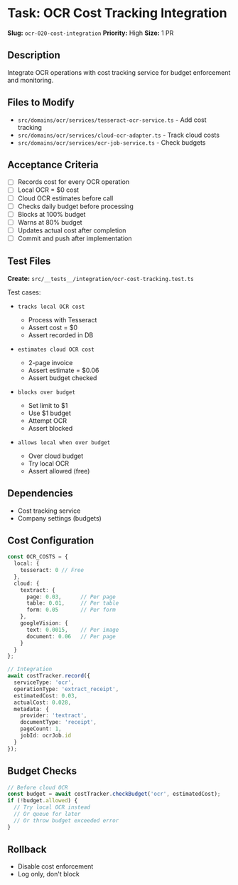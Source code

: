# Task: OCR Cost Tracking Integration

**Slug:** `ocr-020-cost-integration`
**Priority:** High
**Size:** 1 PR

## Description
Integrate OCR operations with cost tracking service for budget enforcement and monitoring.

## Files to Modify
- `src/domains/ocr/services/tesseract-ocr-service.ts` - Add cost tracking
- `src/domains/ocr/services/cloud-ocr-adapter.ts` - Track cloud costs
- `src/domains/ocr/services/ocr-job-service.ts` - Check budgets

## Acceptance Criteria
- [ ] Records cost for every OCR operation
- [ ] Local OCR = $0 cost
- [ ] Cloud OCR estimates before call
- [ ] Checks daily budget before processing
- [ ] Blocks at 100% budget
- [ ] Warns at 80% budget
- [ ] Updates actual cost after completion
- [ ] Commit and push after implementation

## Test Files
**Create:** `src/__tests__/integration/ocr-cost-tracking.test.ts`

Test cases:
- `tracks local OCR cost`
  - Process with Tesseract
  - Assert cost = $0
  - Assert recorded in DB
  
- `estimates cloud OCR cost`
  - 2-page invoice
  - Assert estimate = $0.06
  - Assert budget checked
  
- `blocks over budget`
  - Set limit to $1
  - Use $1 budget
  - Attempt OCR
  - Assert blocked
  
- `allows local when over budget`
  - Over cloud budget
  - Try local OCR
  - Assert allowed (free)

## Dependencies
- Cost tracking service
- Company settings (budgets)

## Cost Configuration
```typescript
const OCR_COSTS = {
  local: {
    tesseract: 0 // Free
  },
  cloud: {
    textract: {
      page: 0.03,      // Per page
      table: 0.01,     // Per table
      form: 0.05       // Per form
    },
    googleVision: {
      text: 0.0015,    // Per image
      document: 0.06   // Per page
    }
  }
};

// Integration
await costTracker.record({
  serviceType: 'ocr',
  operationType: 'extract_receipt',
  estimatedCost: 0.03,
  actualCost: 0.028,
  metadata: {
    provider: 'textract',
    documentType: 'receipt',
    pageCount: 1,
    jobId: ocrJob.id
  }
});
```

## Budget Checks
```typescript
// Before cloud OCR
const budget = await costTracker.checkBudget('ocr', estimatedCost);
if (!budget.allowed) {
  // Try local OCR instead
  // Or queue for later
  // Or throw budget exceeded error
}
```

## Rollback
- Disable cost enforcement
- Log only, don't block